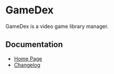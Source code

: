 # GameDex

GameDex is a video game library manager.

## Documentation

- [Home Page](https://xerocuil.github.io/gamedex/)
- [Changelog](changelog.md)

